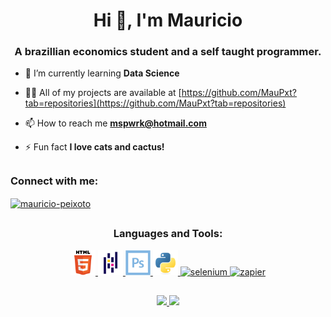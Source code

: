<h1 align="center">Hi 👋, I'm Mauricio</h1>
<h3 align="center">A brazillian economics student and a self taught programmer.</h3>

- 🌱 I’m currently learning **Data Science**

- 👨‍💻 All of my projects are available at [https://github.com/MauPxt?tab=repositories](https://github.com/MauPxt?tab=repositories)

- 📫 How to reach me **mspwrk@hotmail.com**

- ⚡ Fun fact **I love cats and cactus!**

##

<h3 align="left">Connect with me:</h3>
<p align="left">
<a href="https://linkedin.com/in/mauricio-peixoto" target="blank"><img align="center" src="https://raw.githubusercontent.com/rahuldkjain/github-profile-readme-generator/master/src/images/icons/Social/linked-in-alt.svg" alt="mauricio-peixoto" height="30" width="40" /></a>
</p>

##

<h3 align="center">Languages and Tools:</h3>
<p align="center"> <a href="https://www.w3.org/html/" target="_blank" rel="noreferrer"> <img src="https://raw.githubusercontent.com/devicons/devicon/master/icons/html5/html5-original-wordmark.svg" alt="html5" width="40" height="40"/> </a> <a href="https://pandas.pydata.org/" target="_blank" rel="noreferrer"> <img src="https://raw.githubusercontent.com/devicons/devicon/2ae2a900d2f041da66e950e4d48052658d850630/icons/pandas/pandas-original.svg" alt="pandas" width="40" height="40"/> </a> <a href="https://www.photoshop.com/en" target="_blank" rel="noreferrer"> <img src="https://raw.githubusercontent.com/devicons/devicon/master/icons/photoshop/photoshop-line.svg" alt="photoshop" width="40" height="40"/> </a> <a href="https://www.python.org" target="_blank" rel="noreferrer"> <img src="https://raw.githubusercontent.com/devicons/devicon/master/icons/python/python-original.svg" alt="python" width="40" height="40"/> </a> <a href="https://www.selenium.dev" target="_blank" rel="noreferrer"> <img src="https://raw.githubusercontent.com/detain/svg-logos/780f25886640cef088af994181646db2f6b1a3f8/svg/selenium-logo.svg" alt="selenium" width="40" height="40"/> </a> <a href="https://zapier.com" target="_blank" rel="noreferrer"> <img src="https://www.vectorlogo.zone/logos/zapier/zapier-icon.svg" alt="zapier" width="40" height="40"/> </a> </p>

##

<div align="center">
  <a href="https://github.com/maupxt">
  <img height="140em" src="https://github-readme-stats.vercel.app/api?username=maupxt&show_icons=true&theme=dark&include_all_commits=true&count_private=true"/>
  <img height="140em" src="https://github-readme-stats.vercel.app/api/top-langs/?username=maupxt&layout=compact&langs_count=7&theme=dark"/>
</div>
